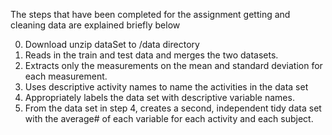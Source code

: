 
The steps that have been completed for the assignment getting and cleaning data are explained briefly below
 
 0. Download unzip dataSet to /data directory
 1. Reads in the train and test data and merges the two datasets.
 2. Extracts only the measurements on the mean and standard deviation for each measurement.
 3. Uses descriptive activity names to name the activities in the data set
 4. Appropriately labels the data set with descriptive variable names.
 5. From the data set in step 4, creates a second, independent tidy data set with the average# of each variable for each activity and each subject.
 
